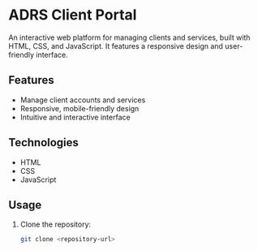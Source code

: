# ADRS Client Portal

An interactive web platform for managing clients and services, built with HTML, CSS, and JavaScript. It features a responsive design and user-friendly interface.

## Features
- Manage client accounts and services
- Responsive, mobile-friendly design
- Intuitive and interactive interface

## Technologies
- HTML
- CSS
- JavaScript

## Usage
1. Clone the repository:
   ```bash
   git clone <repository-url>
